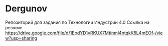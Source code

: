 # Dergunov
Репозиторий для задания по Технологии Индустрии 4.0
Ссылка на резюме https://drive.google.com/file/d/1EpdYD1vRKUX7Mtinml4ntqkK5L4mEOf-/view?usp=sharing
